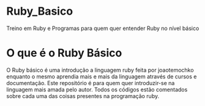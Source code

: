 # Ruby_Basico
Treino em Ruby e Programas para quem quer entender Ruby no nível básico

# O que é o Ruby Básico
O Ruby básico é uma introdução a linguagem ruby feita por joaotemochko enquanto o mesmo aprendia mais e mais da linguagem através de cursos e documentação.
Este repositório é para quem quer introduzir-se na linguagem mais amada pelo autor. Todos os códigos estão comentados sobre cada uma das coisas presentes na programação ruby.
